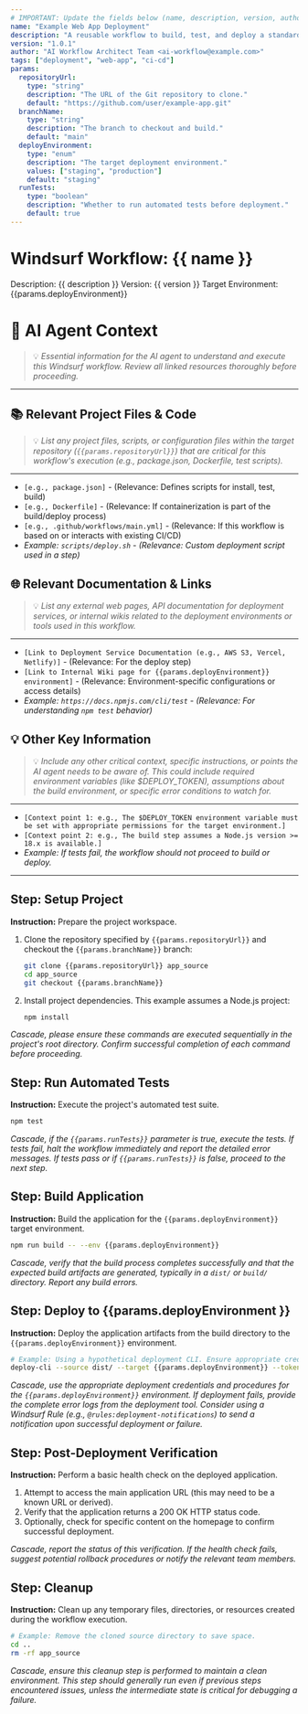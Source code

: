 ```yaml
---
# IMPORTANT: Update the fields below (name, description, version, author, tags, params) to match the specific workflow context.
name: "Example Web App Deployment"
description: "A reusable workflow to build, test, and deploy a standard web application to a specified environment."
version: "1.0.1"
author: "AI Workflow Architect Team <ai-workflow@example.com>"
tags: ["deployment", "web-app", "ci-cd"]
params:
  repositoryUrl:
    type: "string"
    description: "The URL of the Git repository to clone."
    default: "https://github.com/user/example-app.git"
  branchName:
    type: "string"
    description: "The branch to checkout and build."
    default: "main"
  deployEnvironment:
    type: "enum"
    description: "The target deployment environment."
    values: ["staging", "production"]
    default: "staging"
  runTests:
    type: "boolean"
    description: "Whether to run automated tests before deployment."
    default: true
---
```


# Windsurf Workflow: {{ name }}

Description: {{ description }}
Version: {{ version }}
Target Environment: {{params.deployEnvironment}}

# 🤖 AI Agent Context
> 💡 *Essential information for the AI agent to understand and execute this Windsurf workflow. Review all linked resources thoroughly before proceeding.*
---

## 📚 Relevant Project Files & Code
> 💡 *List any project files, scripts, or configuration files within the target repository (`{{params.repositoryUrl}}`) that are critical for this workflow's execution (e.g., package.json, Dockerfile, test scripts).*
---
*   `[e.g., package.json]` - (Relevance: Defines scripts for install, test, build)
*   `[e.g., Dockerfile]` - (Relevance: If containerization is part of the build/deploy process)
*   `[e.g., .github/workflows/main.yml]` - (Relevance: If this workflow is based on or interacts with existing CI/CD)
*   *Example: `scripts/deploy.sh` - (Relevance: Custom deployment script used in a step)*

## 🌐 Relevant Documentation & Links
> 💡 *List any external web pages, API documentation for deployment services, or internal wikis related to the deployment environments or tools used in this workflow.*
---
*   `[Link to Deployment Service Documentation (e.g., AWS S3, Vercel, Netlify)]` - (Relevance: For the deploy step)
*   `[Link to Internal Wiki page for {{params.deployEnvironment}} environment]` - (Relevance: Environment-specific configurations or access details)
*   *Example: `https://docs.npmjs.com/cli/test` - (Relevance: For understanding `npm test` behavior)*

## 💡 Other Key Information
> 💡 *Include any other critical context, specific instructions, or points the AI agent needs to be aware of. This could include required environment variables (like $DEPLOY_TOKEN), assumptions about the build environment, or specific error conditions to watch for.*
---
*   `[Context point 1: e.g., The $DEPLOY_TOKEN environment variable must be set with appropriate permissions for the target environment.]`
*   `[Context point 2: e.g., The build step assumes a Node.js version >= 18.x is available.]`
*   *Example: If tests fail, the workflow should not proceed to build or deploy.*
---

## Step: Setup Project

**Instruction:** Prepare the project workspace.

1.  Clone the repository specified by `{{params.repositoryUrl}}` and checkout the `{{params.branchName}}` branch:
    ```bash
    git clone {{params.repositoryUrl}} app_source
    cd app_source
    git checkout {{params.branchName}}
    ```
2.  Install project dependencies. This example assumes a Node.js project:
    ```bash
    npm install
    ```

*Cascade, please ensure these commands are executed sequentially in the project's root directory. Confirm successful completion of each command before proceeding.*

## Step: Run Automated Tests

**Instruction:** Execute the project's automated test suite.

```bash
npm test
```

*Cascade, if the `{{params.runTests}}` parameter is true, execute the tests. If tests fail, halt the workflow immediately and report the detailed error messages. If tests pass or if `{{params.runTests}}` is false, proceed to the next step.*

## Step: Build Application

**Instruction:** Build the application for the `{{params.deployEnvironment}}` target environment.

```bash
npm run build -- --env {{params.deployEnvironment}}
```

*Cascade, verify that the build process completes successfully and that the expected build artifacts are generated, typically in a `dist/` or `build/` directory. Report any build errors.*

## Step: Deploy to {{params.deployEnvironment }}

**Instruction:** Deploy the application artifacts from the build directory to the `{{params.deployEnvironment}}` environment.

```bash
# Example: Using a hypothetical deployment CLI. Ensure appropriate credentials are available.
deploy-cli --source dist/ --target {{params.deployEnvironment}} --token $DEPLOY_TOKEN
```

*Cascade, use the appropriate deployment credentials and procedures for the `{{params.deployEnvironment}}` environment. If deployment fails, provide the complete error logs from the deployment tool. Consider using a Windsurf Rule (e.g., `@rules:deployment-notifications`) to send a notification upon successful deployment or failure.*

## Step: Post-Deployment Verification

**Instruction:** Perform a basic health check on the deployed application.

1.  Attempt to access the main application URL (this may need to be a known URL or derived).
2.  Verify that the application returns a 200 OK HTTP status code.
3.  Optionally, check for specific content on the homepage to confirm successful deployment.

*Cascade, report the status of this verification. If the health check fails, suggest potential rollback procedures or notify the relevant team members.*

## Step: Cleanup

**Instruction:** Clean up any temporary files, directories, or resources created during the workflow execution.

```bash
# Example: Remove the cloned source directory to save space.
cd ..
rm -rf app_source
```

*Cascade, ensure this cleanup step is performed to maintain a clean environment. This step should generally run even if previous steps encountered issues, unless the intermediate state is critical for debugging a failure.*